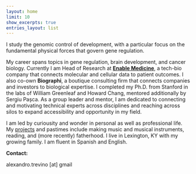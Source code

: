 ```yaml
---
layout: home
limit: 10
show_excerpts: true
entries_layout: list
---
```


I study the genomic control of development, with a particular focus on the fundamental physical forces that govern gene regulation. 

My career spans topics in gene regulation, brain development, and cancer biology. Currently I am Head of Research at [**Enable Medicine**](https://enablemedicine.com), a tech-bio company that connects molecular and cellular data to patient outcomes. I also co-own **Biographi**, a boutique consulting firm that connects companies and investors to biological expertise. I completed my Ph.D. from Stanford in the labs of William Greenleaf and Howard Chang, mentored additionally by Sergiu Pașca. As a group leader and mentor, I am dedicated to connecting and motivating technical experts across disciplines and reaching across silos to expand accessibility and opportunity in my field.

I am led by curiousity and wonder in personal as well as professional life. My [projects](./projects/) and pastimes include making music and musical instruments, reading, and (more recently) fatherhood. I live in Lexington, KY with my growing family. I am fluent in Spanish and English.  

**Contact:**

alexandro.trevino [at] gmail 

